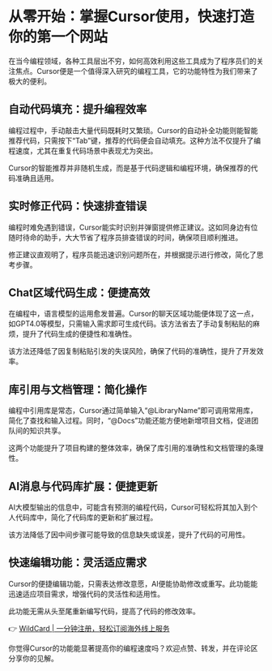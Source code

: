 # 从零开始：掌握Cursor使用，快速打造你的第一个网站

在当今编程领域，各种工具层出不穷，如何高效利用这些工具成为了程序员们的关注焦点。Cursor便是一个值得深入研究的编程工具，它的功能特性为我们带来了极大的便利。

## 自动代码填充：提升编程效率

编程过程中，手动敲击大量代码既耗时又繁琐。Cursor的自动补全功能则能智能推荐代码，只需按下“Tab”键，推荐的代码便会自动填充。这种方法不仅提升了编程速度，尤其在重复代码场景中表现尤为突出。

Cursor的智能推荐并非随机生成，而是基于代码逻辑和编程环境，确保推荐的代码准确且适用。

## 实时修正代码：快速排查错误

编程时难免遇到错误，Cursor能实时识别并弹窗提供修正建议。这如同身边有位随时待命的助手，大大节省了程序员排查错误的时间，确保项目顺利推进。

修正建议直观明了，程序员能迅速识别问题所在，并根据提示进行修改，简化了思考步骤。

## Chat区域代码生成：便捷高效

在编程中，语言模型的运用愈发普遍。Cursor的聊天区域功能便体现了这一点，如GPT4.0等模型，只需输入需求即可生成代码。该方法省去了手动复制粘贴的麻烦，提升了代码生成的便捷性和准确性。

该方法还降低了因复制粘贴引发的失误风险，确保了代码的准确性，提升了开发效率。

## 库引用与文档管理：简化操作

编程中引用库是常态，Cursor通过简单输入“@LibraryName”即可调用常用库，简化了查找和输入过程。同时，“@Docs”功能还能方便地新增项目文档，促进团队间的知识共享。

这两个功能提升了项目构建的整体效率，确保了库引用的准确性和文档管理的条理性。

## AI消息与代码库扩展：便捷更新

AI大模型输出的信息中，可能含有预测的编程代码，Cursor可轻松将其加入到个人代码库中，简化了代码库的更新和扩展过程。

该方法降低了因中间步骤可能导致的信息缺失或误差，提升了代码的可用性。

## 快速编辑功能：灵活适应需求

Cursor的便捷编辑功能，只需表达修改意愿，AI便能协助修改或重写。此功能能迅速适应项目需求，增强代码的灵活性和适用性。

此功能无需从头至尾重新编写代码，提高了代码的修改效率。

👉 [WildCard | 一分钟注册，轻松订阅海外线上服务](https://bbtdd.com/WildCard)

你觉得Cursor的功能能显著提高你的编程速度吗？欢迎点赞、转发，并在评论区分享你的见解。